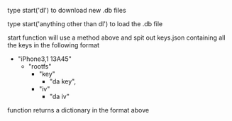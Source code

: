 type start('dl') to download new .db files

type start('anything other than dl') to load the .db file

start function will use a method above and spit out keys.json containing all the keys in the following format

- "iPhone3,1 13A45"
  - "rootfs"
    - "key"
      - "da key",
    - "iv"
      - "da iv"
      
function returns a dictionary in the format above
